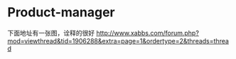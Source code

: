 # Product-manager

下面地址有一张图，诠释的很好
http://www.xabbs.com/forum.php?mod=viewthread&tid=1906288&extra=page=1&ordertype=2&threads=thread
